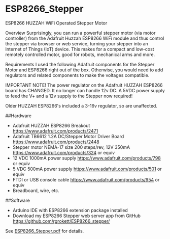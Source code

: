 # ESP8266_Stepper

ESP8266 HUZZAH WiFi Operated Stepper Motor


Overview
Surprisingly, you can run a powerful stepper motor (via motor controller) from 
the Adafruit Huzzah ESP8266 WiFi module and thus control the stepper via 
browser or web service, turning your stepper into an Internet of Things (IoT) 
device. This makes for a compact and low-cost remotely controlled motor, good 
for robots, mechanical arms and more.

Requirements
I used the following Adafruit components for the Stepper Motor and ESP8266 
right out of the box. Otherwise, you would need to add regulators and 
related components to make the voltages compatible.


IMPORTANT NOTE! The power regulator on the Adafruit HUZZAH ESP8266 board 
has CHANGED. It no longer can handle 12v DC. A 5VDC power supply to feed 
the V+ and a 12v supply to the Stepper now required!


Older HUZZAH ESP8266's included a 3-16v regulator, so are unaffected.


##Hardware
 *  Adafruit HUZZAH ESP8266 Breakout  https://www.adafruit.com/products/2471
 *  Adafruit TB6612 1.2A DC/Stepper Motor Driver Board https://www.adafruit.com/products/2448
 *  Stepper motor NEMA-17 size 200 steps/rev, 12V 350mA https://www.adafruit.com/products/324 or equiv
 *	12 VDC 1000mA power supply  https://www.adafruit.com/products/798 or equiv
 *	5 VDC 500mA power supply https://www.adafruit.com/products/501 or equiv 
 *  FTDI or USB console cable https://www.adafruit.com/products/954 or equiv
 *  Breadboard, wire, etc.


##Software
 *  Arduino IDE with ESP8266 extension package installed
 *  Download my ESP8266 Stepper web server app from GitHub https://github.com/rgrokett/ESP8266_stepper/

See [ESP8266_Stepper.pdf](ESP8266_Stepper.pdf) for details.


